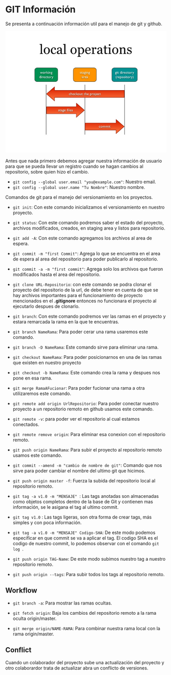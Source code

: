 # GIT Información
Se presenta a continuación información util para el manejo de git y github.

![operation git](git-and-github.jpg)

Antes que nada primero debemos agregar nuestra información de usuario para que se pueda llevar un registro cuando se hagan cambios al repositorio, sobre quien hizo el cambio.

*   ```git config --global user.email "you@example.com"```: Nuestro email.
*   ```git config --global user.name "Tu Nombre"```: Nuestro nombre.

Comandos de git para el manejo del versionamiento en los proyectos.

*   ```git init```: Con este comando inicializamos el versionamiento en nuestro proyecto.
*   ```git status```: Con este comando podremos saber el estado del proyecto, archivos modificados, creados, en staging area y listos para repositorio.
*   ```git add -A```: Con este comando agregamos los archivos al area de espera.
*   ```git commit -m "first Commit"```: Agrega lo que se encuentra en el area de espera al area del repositorio para poder publicarlo al repositorio.
*   ```git commit -a -m "first commit"```: Agrega solo los archivos que fueron modificados hasta el area del repositorio.
*   ```git clone URL-Repositorio```: con este comando se podra clonar el proyecto del repositorio de la url, de debe tener en cuenta de que se hay archivos importantes para el funcionamiento de proyecto mencionados en el **.gitignore** entonces no funcionara el proyecto al ejecutarlo despues de clonarlo.

*   ```git branch```: Con este comando podremos ver las ramas en el proyecto y estara remarcada la rama en la que te encuentras.
*   ```git branch NameRama```: Para poder cerar una rama usaremos este comando.
*   ```git branch -D NameRama```: Este comando sirve para eliminar una rama.
*   ```git checkout NameRama```: Para poder posicionarnos en una de las ramas que existen en nuestro proyecto
* ```git checkout -b NameRama```: Este comando crea la rama y despues nos pone en esa rama.
*   ```git merge RamaAFucionar```: Para poder fucionar una rama a otra utilizaremos este comando.
*   ```git remote add origin UrlRepositorio```: Para poder conectar nuestro proyecto a un repositorio remoto en github usamos este comando.

*   ```git remote -v```: para poder ver el repositorio al cual estamos conectados.
*   ```git remote remove origin```: Para eliminar esa conexion con el repositorio remoto.

*   ```git push origin NameRama```: Para subir el proyecto al repositorio remoto usamos este comando.

*   ```git commit --amend -m "cambio de nombre de git"```: Comando que nos sirve para poder cambiar el nombre del ultimo git que hicimos.

*   ```git push origin master -f```: Fuerza la subida del repositorio local al repositorio remoto.

*   ```git tag -a v1.0 -m "MENSAJE" ```: Las tags anotadas son almacenadas como objetos completos dentro de la base de Git y contienen mas información, se le asigana el tag al ultimo commit.

*   ```git tag v1.0``` : Las tags ligeras, son otra forma de crear tags, más simples y con poca información.

*   ```git tag -a v1.0 -m "MENSAJE" Codigo-SHA```: De este modo podemos especificar en que commit se va a aplicar el tag. El codigo SHA es el codigo de nuestro commit, lo podemos observar con el comando ```git log ```.

*   ```git push origin TAG-Name```: De este modo subimos nuestro tag a nuestro repositorio remoto.

*   ```git push origin --tags```: Para subir todos los tags al repositorio remoto.

## Workflow

*   ```git branch -a```: Para mostrar las ramas ocultas.

*   ```git fetch origin```: Baja los cambios del repositorio remoto a la rama oculta origin/master.

*   ```git merge origin/NAME-RAMA```: Para combinar nuestra rama local con la rama origin/master.

## Conflict
 Cuando un colaborador del proyecto sube una actualización del proyecto y otro colaborardor trata de actualizar abra un conflicto de versiones.
